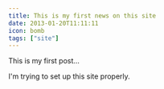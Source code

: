 ```yaml
---
title: This is my first news on this site
date: 2013-01-20T11:11:11
icon: bomb
tags: ["site"]
---
```


This is my first post...

I'm trying to set up this site properly.